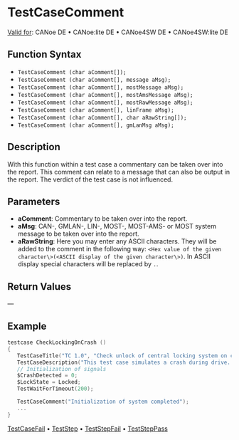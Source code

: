 # TestCaseComment

[Valid for](../../../Shared/FeatureAvailability.md): CANoe DE • CANoe:lite DE • CANoe4SW DE • CANoe4SW:lite DE

## Function Syntax

- `TestCaseComment (char aComment[]);`
- `TestCaseComment (char aComment[], message aMsg);`
- `TestCaseComment (char aComment[], mostMessage aMsg);`
- `TestCaseComment (char aComment[], mostAmsMessage aMsg);`
- `TestCaseComment (char aComment[], mostRawMessage aMsg);`
- `TestCaseComment (char aComment[], linFrame aMsg);`
- `TestCaseComment (char aComment[], char aRawString[]);`
- `TestCaseComment (char aComment[], gmLanMsg aMsg);`

## Description

With this function within a test case a commentary can be taken over into the report. This comment can relate to a message that can also be output in the report. The verdict of the test case is not influenced.

## Parameters

- **aComment**: Commentary to be taken over into the report.
- **aMsg**: CAN-, GMLAN-, LIN-, MOST-, MOST-AMS- or MOST system message to be taken over into the report.
- **aRawString**: Here you may enter any ASCII characters. They will be added to the comment in the following way: `<Hex value of the given character\>(<ASCII display of the given character\>)`. In ASCII display special characters will be replaced by `.`.

## Return Values

—

## Example

```c
testcase CheckLockingOnCrash ()
{
   TestCaseTitle("TC 1.0", "Check unlock of central locking system on crash");
   TestCaseDescription("This test case simulates a crash during drive. The central locking system has to be unlocked on crash!");
   // Initialization of signals
   $CrashDetected = 0;
   $LockState = Locked;
   TestWaitForTimeout(200);

   TestCaseComment("Initialization of system completed");
   ...
}
```

[TestCaseFail](CAPLfunctionTestCaseFail.md) • [TestStep](CAPLfunctionTestStep.md) • [TestStepFail](CAPLfunctionTestStep.md) • [TestStepPass](CAPLfunctionTestStep.md)

